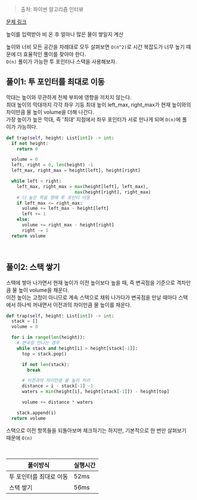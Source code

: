 > 출처: 파이썬 알고리즘 인터뷰

[문제 링크](https://leetcode.com/problems/tapping-rain-water/description/)

높이를 입력받아 비 온 후 얼마나 많은 물이 쌓일지 계산

높이와 너비 모든 공간을 차례대로 모두 살펴보면 `O(n^2)`로 시간 복잡도가 너무 높기 때문에 더 효율적인 풀이를 찾아야 한다.<br>
`O(n)` 풀이가 가능한 투 포인터나 스택을 사용해보자.

## 풀이1: 투 포인터를 최대로 이동

막대는 높이와 무관하게 전체 부피에 영향을 끼치지 않는다.<br>
최대 높이의 막대까지 각각 좌우 기둥 최대 높이 left_max, right_max가 현재 높이와의 차이만큼 물 높이 volume을 더해 나간다.<br>
가장 높이가 높은 막대, 즉 '최대' 지점에서 좌우 포인터가 서로 만나게 되며 `O(n)`에 풀이가 가능하다.

```python
def trap(self, height: List[int]) -> int:
  if not height:
    return 0

  volume = 0
  left, right = 0, len(height) -1
  left_max, right_max = height[left], height[right]

  while left < right:
    left_max, right_max = max(height[left], left_max),
                          max(height[right], right_max)
    # 더 높은 쪽을 향해 투 포인터 이동
    if left_max <= right_max:
      volume += left_max - height[left]
      left += 1
    else:
      volume += right_max - height[right]
      right -= 1
  return volume
```


<br>

## 풀이2: 스택 쌓기

스택에 쌓아 나가면서 현재 높이가 이전 높이보다 높을 때, 즉 변곡점을 기준으로 격차만큼 물 높이 volume을 채운다.<br>
이전 높이는 고정이 아니므로 계속 스택으로 채워 나가다가 변곡점을 만날 때마다 스택에서 하나씩 꺼내면서 이전과의 차이만큼 물 높이를 채운다.

```python
def trap(self, height: List[int]) -> int:
  stack = []
  volume = 0

  for i in range(len(height)):
    # 변곡점 만나는 경우
    while stack and height[i] > height[stack[-1]]:
      top = stack.pop()

      if not len(stack):
        break

      # 이전과의 차이만큼 물 높이 처리
      distance = i - stack[-1] -1
      waters = min(height[i], height[stack[-1]]) - height[top]

      volume += distance * waters

    stack.append(i)
  return volume  
```

스택으로 이전 항목들을 되돌아보며 체크하기는 하지만, 기본적으로 한 번만 살펴보기 때문에 `O(n)`

<br>

|풀이방식|실행시간|
|--|--|
|투 포인터를 최대로 이동|52ms|
|스택 쌓기|56ms|
